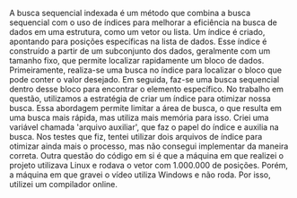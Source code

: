 A busca sequencial indexada é um método que combina a busca sequencial com o uso de índices para melhorar a eficiência na busca de dados em uma estrutura, como um vetor ou lista.
Um índice é criado, apontando para posições específicas na lista de dados. Esse índice é construído a partir de um subconjunto dos dados, geralmente com um tamanho fixo, que permite localizar rapidamente um bloco de dados. 
Primeiramente, realiza-se uma busca no índice para localizar o bloco que pode conter o valor desejado. Em seguida, faz-se uma busca sequencial dentro desse bloco para encontrar o elemento específico.
No trabalho em questão, utilizamos a estratégia de criar um índice para otimizar nossa busca. Essa abordagem permite limitar a área de busca, o que resulta em uma busca mais rápida, mas utiliza mais memória para isso.
Criei uma variável chamada 'arquivo auxiliar', que faz o papel do índice e auxilia na busca. Nos testes que fiz, tentei utilizar dois arquivos de índice para otimizar ainda mais o processo, mas não consegui implementar da maneira correta. Outra questão do código em si é que a máquina em que realizei o projeto utilizava Linux e rodava o vetor com 1.000.000 de posições. Porém, a máquina em que gravei o vídeo utiliza Windows e não roda. Por isso, utilizei um compilador online.
